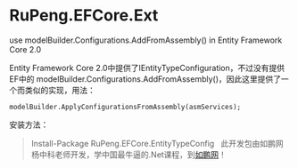 # RuPeng.EFCore.Ext
use modelBuilder.Configurations.AddFromAssembly() in Entity Framework Core 2.0

Entity Framework Core 2.0中提供了IEntityTypeConfiguration，不过没有提供EF中的 modelBuilder.Configurations.AddFromAssembly()，因此这里提供了一个而类似的实现，用法：
```
modelBuilder.ApplyConfigurationsFromAssembly(asmServices);
```
安装方法：
>Install-Package RuPeng.EFCore.EntityTypeConfig
 
此开发包由如鹏网杨中科老师开发，学中国最牛逼的.Net课程，到[如鹏网](http://www.rupeng.com)！
